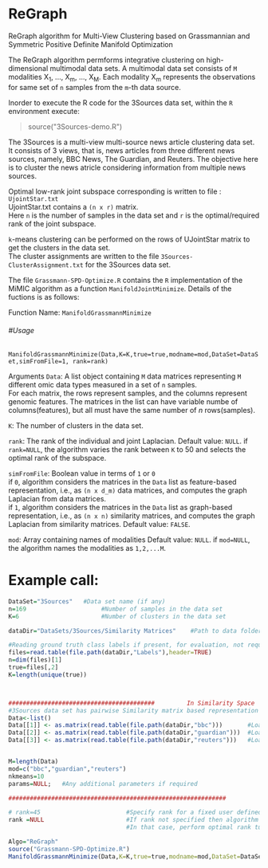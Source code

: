 # ReGraph
ReGraph algorithm for Multi-View Clustering based on Grassmannian and Symmetric Positive Definite Manifold Optimization


The ReGraph algorithm permforms integrative clustering on high-dimensional multimodal data sets. A multimodal data set consists of ``M`` modalities X<sub>1</sub>, ..., X<sub>m</sub>, ..., X<sub>M</sub>. Each modality X<sub>m</sub> represents the observations for same set of ``n`` samples from the ``m``-th data source.

Inorder to execute the R code for the 3Sources data set,  within the ``R`` environment execute:
>source("3Sources-demo.R")

The 3Sources is a multi-view multi-source news article clustering data set. It consists of 3 views, that is, news articles from three different news sources, namely, BBC News, The Guardian, and Reuters. The objective here is to cluster the news atricle considering information from multiple news sources.


Optimal low-rank joint subspace corresponding is written to file : ``UjointStar.txt``   
UjointStar.txt contains a ``(n x r)`` matrix.   
Here ``n`` is the number of samples in the data set and ``r`` is the optimal/required rank of the joint subspace.   

``k``-means clustering can be performed on the rows of UJointStar matrix to get the clusters in the data set.   
The cluster assignments are written to the file ``3Sources-ClusterAssignment.txt`` for the 3Sources data set.  

The file ``Grassmann-SPD-Optimize.R`` contains the ``R`` implementation of the MiMIC algorithm as a function `ManifoldJointMinimize`. 
Details of the fuctions is as follows:

Function Name: `ManifoldGrassmannMinimize`

###### #Usage 
`ManifoldGrassmannMinimize(Data,K=K,true=true,modname=mod,DataSet=DataSet,simFromFile=1, rank=rank)
`


Arguments
``Data``:  A list object containing ``M`` data matrices representing ``M`` different omic data types measured in a set of ``n`` samples.    
For each matrix, the rows represent samples, and the columns represent genomic features.
The matrices in the list can have variable numbe of columns(features), but all must have the same number of *n* rows(samples).

``K``: The number of clusters in the data set.

``rank``: The rank of the individual and joint Laplacian. 
Default value: ``NULL``.
if ``rank=NULL``, the algorithm varies the rank between ``K`` to 50 and selects the optimal rank of the subspace.

``simFromFile``: Boolean value in terms of ``1`` or ``0``   
if `0`, algorithm considers the matrices in the `Data` list as feature-based representation, i.e., as `(n x d_m)` data matrices, and computes the graph Laplacian from data matrices.   
if ``1``, algorithm considers the matrices in the `Data` list as graph-based representation, i.e., as `(n x n)` similarity matrices, and computes the graph Laplacian from similarity matrices.
Default value: ``FALSE``.

`mod`: Array containing names of modalities
Default value: `NULL`.
if `mod=NULL`, the algorithm names the modalities as  `1,2,...M`.




# Example call:

```r
DataSet="3Sources" 	 #Data set name (if any)
n=169			          #Number of samples in the data set
K=6				          #Number of clusters in the data set

dataDir="DataSets/3Sources/Similarity Matrices"    #Path to data folder

#Reading ground truth class labels if present, for evaluation, not required for proposed model
files=read.table(file.path(dataDir,"Labels"),header=TRUE)
n=dim(files)[1]
true=files[,2]
K=length(unique(true))



#########################################         In Similarity Space   #########################################
#3Sources data set has pairwise Similarity matrix based representation of views
Data<-list()
Data[[1]] <- as.matrix(read.table(file.path(dataDir,"bbc")))       #Load View1 similarity matrix
Data[[2]] <- as.matrix(read.table(file.path(dataDir,"guardian")))  #Load View2 similarity matrix
Data[[3]] <- as.matrix(read.table(file.path(dataDir,"reuters")))   #Load View3 similarity matrix


M=length(Data)
mod=c("bbc","guardian","reuters")
nkmeans=10
params=NULL;   #Any additional parameters if required

#############################################################               Grassmannian-SPD-Optimization                         ##############################################################################

# rank=45                        #Specify rank for a fixed user defined Rank
rank =NULL                       #If rank not specified then algorithm runs for rank K to 50
                                 #In that case, perform optimal rank tuning as discussed in paper from results obtained in Results folder

Algo="ReGraph"
source("Grassmann-SPD-Optimize.R")
ManifoldGrassmannMinimize(Data,K=K,true=true,modname=mod,DataSet=DataSet,simFromFile=1, rank=rank)
```
